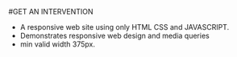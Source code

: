 #GET AN INTERVENTION

- A responsive web site using only HTML CSS and JAVASCRIPT.
- Demonstrates responsive web design and media queries
- min valid width 375px.
